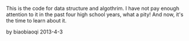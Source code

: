 This is the code for data structure and algothrim.
I have not pay enough attention to it in the past four high school years, what a pity! And now, it's the time to learn about it.

by biaobiaoqi
2013-4-3
